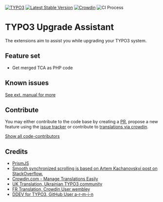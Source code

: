 [![TYPO3](https://img.shields.io/badge/TYPO3-Extension-orange?logo=TYPO3)](https://extensions.typo3.org/extension/ama_t3_upgrade_assistant)
[![Latest Stable Version](https://poser.pugx.org/amartinno1/ama-t3-upgrade-assistant/v/stable)](https://packagist.org/packages/amartinno1/ama-t3-upgrade-assistant)
[![Crowdin](https://badges.crowdin.net/typo3-extension-amat3upgradeas/localized.svg)](https://crowdin.com/project/typo3-extension-amat3upgradeas)
![CI Process](https://github.com/AMartinNo1/ama_t3_upgrade_assistant/workflows/CI%20Process/badge.svg?branch=development)

# TYPO3 Upgrade Assistant

The extensions aim to assist you while upgrading your TYPO3 system.

## Feature set
* Get merged TCA as PHP code

## Known issues

[See ext. manual for more](https://docs.typo3.org/p/amartinno1/ama-t3-upgrade-assistant/master/en-us/)

## Contribute
You may either contribute to the code base by creating a [PR](https://github.com/AMartinNo1/ama_t3_upgrade_assistant/pulls),
propose a new feature using the [issue tracker](https://github.com/AMartinNo1/ama_t3_upgrade_assistant/issues)
or contribute to [translations via crowdin](https://crowdin.com/project/typo3-extension-amat3upgradeas).

[Show all code-contributors](https://github.com/AMartinNo1/ama_t3_upgrade_assistant/graphs/contributors)

## Credits

* [PrismJS](https://prismjs.com)
* [Smooth synchronized scrolling is based on Artem Kachanovskyi post on StackOverflow.](https://stackoverflow.com/a/41998497)
* [Crowdin.com - Manage Translations Easily](https://crowdin.com)
* [UK Translation, Ukrainian TYPO3 community](https://www.typo3.org.ua/)
* [FR Translation, Crowdin User wembley](https://crowdin.com/profile/wembley)
* [DDEV for TYPO3, GitHub User a-r-m-i-n](https://github.com/a-r-m-i-n/ddev-for-typo3-extensions)
